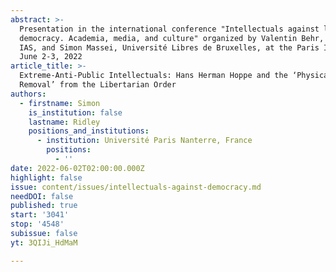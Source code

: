 ```yaml
---
abstract: >-
  Presentation in the international conference "Intellectuals against liberal
  democracy. Academia, media, and culture" organized by Valentin Behr, Paris
  IAS, and Simon Massei, Université Libres de Bruxelles, at the Paris IAS, on
  June 2-3, 2022
article_title: >-
  Extreme-Anti-Public Intellectuals: Hans Herman Hoppe and the ‘Physical
  Removal’ from the Libertarian Order
authors:
  - firstname: Simon
    is_institution: false
    lastname: Ridley
    positions_and_institutions:
      - institution: Université Paris Nanterre, France
        positions:
          - ''
date: 2022-06-02T02:00:00.000Z
highlight: false
issue: content/issues/intellectuals-against-democracy.md
needDOI: false
published: true
start: '3041'
stop: '4548'
subissue: false
yt: 3QIJi_HdMaM

---
```

<Youtube yt="3QIJi_HdMaM" caption="Extreme-Anti-Public Intellectuals: Hans Herman Hoppe and the ‘Physical Removal’ from the Libertarian Order" start="3041" stop="4548"></Youtube>
